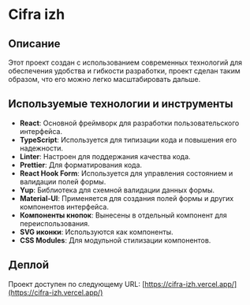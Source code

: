 # Cifra izh

## Описание
Этот проект создан с использованием современных технологий для обеспечения удобства и гибкости разработки, проект сделан таким образом, что его можно легко масштабировать дальше.

## Используемые технологии и инструменты

- **React**: Основной фреймворк для разработки пользовательского интерфейса.
- **TypeScript**: Используется для типизации кода и повышения его надежности.
- **Linter**: Настроен для поддержания качества кода.
- **Prettier**: Для форматирования кода.
- **React Hook Form**: Используется для управления состоянием и валидации полей формы.
- **Yup**: Библиотека для схемной валидации данных формы.
- **Material-UI**: Применяется для создания полей формы и других компонентов интерфейса.
- **Компоненты кнопок**: Вынесены в отдельный компонент для переиспользования.
- **SVG иконки**: Используются как компоненты.
- **CSS Modules**: Для модульной стилизации компонентов.

## Деплой

Проект доступен по следующему URL: [https://cifra-izh.vercel.app/](https://cifra-izh.vercel.app/)
